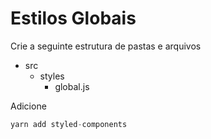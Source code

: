 # Estilos Globais

Crie a seguinte estrutura de pastas e arquivos

- src
  - styles
    - global.js

Adicione

```js
yarn add styled-components

```
